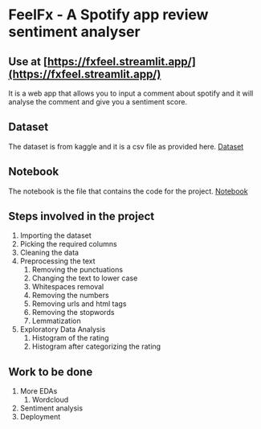 # FeelFx - A Spotify app review sentiment analyser

## Use at [https://fxfeel.streamlit.app/](https://fxfeel.streamlit.app/)

It is a web app that allows you to input a comment about spotify and it will analyse the comment and give you a sentiment score.

## Dataset

The dataset is from kaggle and it is a csv file as provided here. [Dataset](/Dataset/reviews.csv)

## Notebook

The notebook is the file that contains the code for the project. [Notebook](Notebook.ipynb)

## Steps involved in the project

1. Importing the dataset
2. Picking the required columns
3. Cleaning the data
4. Preprocessing the text
   1. Removing the punctuations
   2. Changing the text to lower case
   3. Whitespaces removal
   4. Removing the numbers
   5. Removing urls and html tags
   6. Removing the stopwords
   7. Lemmatization
5. Exploratory Data Analysis
   1. Histogram of the rating
   2. Histogram after categorizing the rating

## Work to be done

1. More EDAs
   1. Wordcloud
2. Sentiment analysis
3. Deployment
